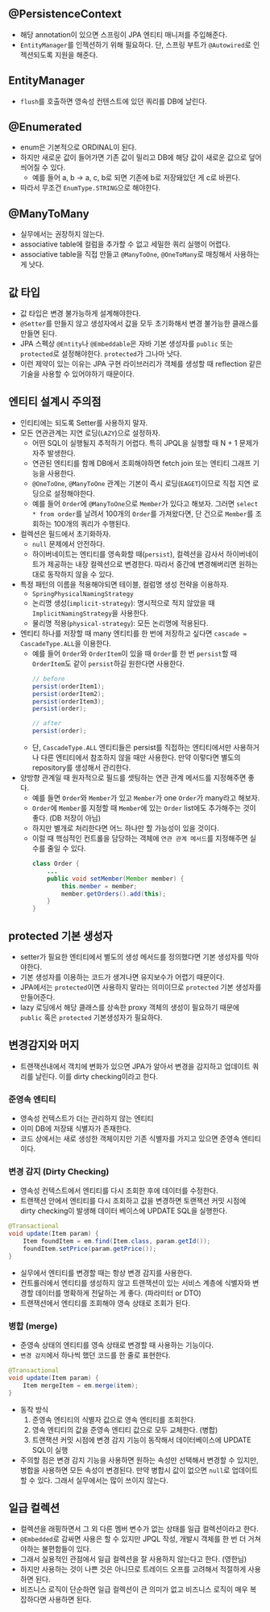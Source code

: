 ## @PersistenceContext
- 해당 annotation이 있으면 스프링이 JPA 엔티티 매니저를 주입해준다.
- `EntityManager`를 인젝션하기 위해 필요하다. 단, 스프링 부트가 `@Autowired`로 인젝션되도록 지원을 해준다.

## EntityManager
- `flush`를 호출하면 영속성 컨텐스트에 있던 쿼리를 DB에 날린다.

## @Enumerated
- enum은 기본적으로 ORDINAL이 된다.
- 하지만 새로운 값이 들어가면 기존 값이 밀리고 DB에 해당 값이 새로운 값으로 덮어씌어질 수 있다.
  - 예를 들어 a, b -> a, c, b로 되면 기존에 b로 저장돼있던 게 c로 바뀐다.
- 따라서 무조건 `EnumType.STRING`으로 해야한다.

## @ManyToMany
- 실무에서는 권장하지 않는다.
- associative table에 컬럼을 추가할 수 없고 세밀한 쿼리 실행이 어렵다.
- associative table을 직접 만들고 `@ManyToOne`, `@OneToMany`로 매칭해서 사용하는 게 낫다.

## 값 타입
- 값 타입은 변경 불가능하게 설계해야한다.
- `@Setter`를 만들지 않고 생성자에서 값을 모두 초기화해서 변경 불가능한 클래스를 만들면 된다.
- JPA 스펙상 `@Entity`나 `@Embeddable`은 자바 기본 생성자를 `public` 또는 `protected`로 설정해야한다. `protected`가 그나마 낫다.
- 이런 제약이 있는 이유는 JPA 구현 라이브러리가 객체를 생성할 때 reflection 같은 기술을 사용할 수 있어야하기 때문이다.

## 엔티티 설계시 주의점
- 인티티에는 되도록 Setter를 사용하지 말자.
- 모든 연관관계는 지연 로딩(`LAZY`)으로 설정하자.
  - 어떤 SQL이 실행될지 추적하기 어렵다. 특히 JPQL을 실행할 때 N + 1 문제가 자주 발생한다.
  - 연관된 엔티티를 함께 DB에서 조회해야하면 fetch join 또는 엔티티 그래프 기능을 사용한다.
  - `@OneToOne`, `@ManyToOne` 관계는 기본이 즉시 로딩(`EAGET`)이므로 직접 지연 로딩으로 설정해야한다.
  - 예를 들어 `Order`에 `@ManyToOne`으로 `Member`가 있다고 해보자. 그러면 `select * from order`를 날려서 100개의 `Order`를 가져왔다면, 단 건으로 `Member`를 조회하는 100개의 쿼리가 수행된다.
- 컬렉션은 필드에서 초기화하자.
  - `null` 문제에서 안전하다.
  - 하이버네이트는 엔티티를 영속화할 때(`persist`), 컬렉션을 감사서 하이버네이트가 제공하는 내장 컬렉션으로 변경한다. 따라서 중간에 변경해버리면 원하는 대로 동작하지 않을 수 있다.
- 특정 패턴의 이름을 적용해야되면 테이블, 컬럼명 생성 전략을 이용하자.
  - `SpringPhysicalNamingStrategy`
  - 논리명 생성(`implicit-strategy`): 명시적으로 적지 않았을 때 `ImplicitNamingStrategy`을 사용한다.
  - 물리명 적용(`physical-strategy`): 모든 논리명에 적용된다.
- 엔티티 하나를 저장할 때 many 엔티티를 한 번에 저장하고 싶다면 `cascade = CascadeType.ALL`을 이용한다.
  - 예를 들어 `Order`와 `OrderItem`이 있을 때 `Order`를 한 번 `persist`할 때 `OrderItem`도 같이 `persist`하길 원한다면 사용한다.
    ```java
    // before
    persist(orderItem1);
    persist(orderItem2);
    persist(orderItem3);
    persist(order);

    // after
    persist(order);
    ```
  - 단, `CascadeType.ALL` 엔티티들은 persist를 직접하는 엔티티에서만 사용하거나 다른 엔티티에서 참조하지 않을 때만 사용한다. 만약 이렇다면 별도의 repository를 생성해서 관리한다.
- 양방향 관계일 때 원자적으로 필드를 셋팅하는 연관 관계 메서드를 지정해주면 좋다.
  - 예를 들면 `Order`와 `Member`가 있고 `Member`가 one `Order`가 many라고 해보자.
  - `Order`에 `Member`를 지정할 때 `Member`에 있는 `Order` list에도 추가해주는 것이 좋다. (DB 저장이 아님)
  - 하지만 별개로 처리한다면 어느 하나만 할 가능성이 있을 것이다.
  - 이럴 때 핵심적인 컨트롤을 담당하는 객체에 `연관 관계 메서드`를 지정해주면 실수를 줄일 수 있다.
    ```java
    class Order {
        ...
        public void setMember(Member member) {
            this.member = member;
            member.getOrders().add(this);
        }
    }
    ```

## protected 기본 생성자
- setter가 필요한 엔티티에서 별도의 생성 메서드를 정의했다면 기본 생성자를 막아야한다.
- 기본 생성자를 이용하는 코드가 생겨나면 유지보수가 어렵기 때문이다.
- JPA에서는 `protected`이면 사용하지 말라는 의미이므로 `protected` 기본 생성자를 만들어준다.
- lazy 로딩에서 해당 클래스를 상속한 proxy 객체의 생성이 필요하기 때문에 `public` 혹은 `protected` 기본생성자가 필요하다.

## 변경감지와 머지
- 트랜잭션내에서 객치에 변화가 있으면 JPA가 알아서 변경을 감지하고 업데이트 쿼리를 날린다. 이를 dirty checking이라고 한다.

### 준영속 엔티티
- 영속성 컨텍스트가 더는 관리하지 않는 엔티티
- 이미 DB에 저장돼 식별자가 존재한다.
- 코드 상에서는 새로 생성한 객체이지만 기존 식별자를 가지고 있으면 준영속 엔티티이다.

### 변경 감지 (Dirty Checking)
- 영속성 컨텍스트에서 엔티티를 다시 조회한 후에 데이터를 수정한다.
- 트랜잭션 안에서 엔티티를 다시 조회하고 값을 변경하면 토랜잭션 커밋 시점에 dirty checking이 발생해 데이터 베이스에 UPDATE SQL을 실행한다.
```java
@Transactional
void update(Item param) {
    Item foundItem = em.find(Item.class, param.getId());
    foundItem.setPrice(param.getPrice());
}
```
- 실무에서 엔티티를 변경할 때는 항상 변경 감지를 사용한다.
- 컨트롤러에서 엔티티를 생성하지 않고 트랜잭션이 있는 서비스 계층에 식별자와 변경할 데이터를 명확하게 전달하는 게 좋다. (파라미터 or DTO)
- 트랜잭션에서 엔티티를 조회해야 영속 상태로 조회가 된다.

### 병합 (merge)
- 준영속 상태의 엔티티를 영속 상태로 변경할 때 사용하는 기능이다.
- `변경 감지`에서 하나씩 했던 코드를 한 줄로 표현한다.
```java
@Transactional
void update(Item param) {
    Item mergeItem = em.merge(item);
}
```
- 동작 방식
  1. 준영속 엔티티의 식별자 값으로 영속 엔티티를 조회한다.
  2. 영속 엔티티의 값을 준영속 엔티티 값으로 모두 교체한다. (병합)
  3. 트랜잭션 커밋 시점에 변경 감지 기능이 동작해서 데이터베이스에 UPDATE SQL이 실행
- 주의할 점은 변경 감지 기능을 사용하면 원하는 속성만 선택해서 변경할 수 있지만, 병합을 사용하면 모든 속성이 변경된다. 만약 병합시 값이 없으면 `null`로 업데이트 할 수 있다. 그래서 실무에서는 많이 쓰이지 않는다.

## 일급 컬렉션
- 컬렉션을 래핑하면서 그 외 다른 멤버 변수가 없는 상태를 일급 컬렉션이라고 한다.
- `@Embedded`로 감싸면 사용은 할 수 있지만 JPQL 작성, 개발시 객체를 한 번 더 거쳐야하는 불편함들이 있다.
- 그래서 실용적인 관점에서 일급 컬렉션을 잘 사용하지 않는다고 한다. (영한님)
- 하지만 사용하는 것이 나쁜 것은 아니므로 트레이드 오프를 고려해서 적절하게 사용하면 된다.
- 비즈니스 로직이 단순하면 일급 컬렉션이 큰 의미가 없고 비즈니스 로직이 매우 복잡하다면 사용하면 된다.
